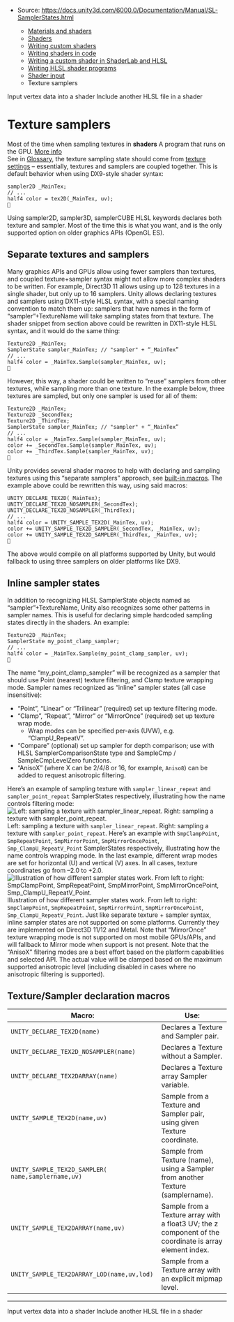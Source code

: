 * Source: https://docs.unity3d.com/6000.0/Documentation/Manual/SL-SamplerStates.html

  * [Materials and shaders](https://docs.unity3d.com/6000.0/Documentation/Manual/materials-and-shaders.html)
  * [Shaders](https://docs.unity3d.com/6000.0/Documentation/Manual/Shaders.html)
  * [Writing custom shaders](https://docs.unity3d.com/6000.0/Documentation/Manual/writing-custom-shaders.html)
  * [Writing shaders in code](https://docs.unity3d.com/6000.0/Documentation/Manual/shader-writing.html)
  * [Writing a custom shader in ShaderLab and HLSL](https://docs.unity3d.com/6000.0/Documentation/Manual/SL-landing.html)
  * [Writing HLSL shader programs](https://docs.unity3d.com/6000.0/Documentation/Manual/writing-shader-writing-shader-programs-hlsl.html)
  * [Shader input](https://docs.unity3d.com/6000.0/Documentation/Manual/writing-shader-shader-input.html)
  * Texture samplers


[](https://docs.unity3d.com/6000.0/Documentation/Manual/SL-VertexProgramInputs.html)
Input vertex data into a shader
[](https://docs.unity3d.com/6000.0/Documentation/Manual/shader-include-directives.html)
Include another HLSL file in a shader
# Texture samplers
Most of the time when sampling textures in **shaders** A program that runs on the GPU. [More info](https://docs.unity3d.com/6000.0/Documentation/Manual/Shaders.html)  
See in [Glossary](https://docs.unity3d.com/6000.0/Documentation/Manual/Glossary.html#Shader), the texture sampling state should come from [texture settings](https://docs.unity3d.com/6000.0/Documentation/Manual/class-TextureImporter.html) – essentially, textures and samplers are coupled together. This is default behavior when using DX9-style shader syntax:
```
sampler2D _MainTex;
// ...
half4 color = tex2D(_MainTex, uv);

```

Using sampler2D, sampler3D, samplerCUBE HLSL keywords declares both texture and sampler.
Most of the time this is what you want, and is the only supported option on older graphics APIs (OpenGL ES).
## Separate textures and samplers
Many graphics APIs and GPUs allow using fewer samplers than textures, and coupled texture+sampler syntax might not allow more complex shaders to be written. For example, Direct3D 11 allows using up to 128 textures in a single shader, but only up to 16 samplers.
Unity allows declaring textures and samplers using DX11-style HLSL syntax, with a special naming convention to match them up: samplers that have names in the form of “sampler”+TextureName will take sampling states from that texture.
The shader snippet from section above could be rewritten in DX11-style HLSL syntax, and it would do the same thing:
```
Texture2D _MainTex;
SamplerState sampler_MainTex; // "sampler" + “_MainTex”
// ...
half4 color = _MainTex.Sample(sampler_MainTex, uv);

```

However, this way, a shader could be written to “reuse” samplers from other textures, while sampling more than one texture. In the example below, three textures are sampled, but only one sampler is used for all of them:
```
Texture2D _MainTex;
Texture2D _SecondTex;
Texture2D _ThirdTex;
SamplerState sampler_MainTex; // "sampler" + “_MainTex”
// ...
half4 color = _MainTex.Sample(sampler_MainTex, uv);
color += _SecondTex.Sample(sampler_MainTex, uv);
color += _ThirdTex.Sample(sampler_MainTex, uv);

```

Unity provides several shader macros to help with declaring and sampling textures using this “separate samplers” approach, see [built-in macros](https://docs.unity3d.com/6000.0/Documentation/Manual/use-built-in-shader-methods-birp.html). The example above could be rewritten this way, using said macros:
```
UNITY_DECLARE_TEX2D(_MainTex);
UNITY_DECLARE_TEX2D_NOSAMPLER(_SecondTex);
UNITY_DECLARE_TEX2D_NOSAMPLER(_ThirdTex);
// ...
half4 color = UNITY_SAMPLE_TEX2D(_MainTex, uv);
color += UNITY_SAMPLE_TEX2D_SAMPLER(_SecondTex, _MainTex, uv);
color += UNITY_SAMPLE_TEX2D_SAMPLER(_ThirdTex, _MainTex, uv);

```

The above would compile on all platforms supported by Unity, but would fallback to using three samplers on older platforms like DX9.
## Inline sampler states
In addition to recognizing HLSL SamplerState objects named as “sampler”+TextureName, Unity also recognizes some other patterns in sampler names. This is useful for declaring simple hardcoded sampling states directly in the shaders. An example:
```
Texture2D _MainTex;
SamplerState my_point_clamp_sampler;
// ...
half4 color = _MainTex.Sample(my_point_clamp_sampler, uv);

```

The name “my_point_clamp_sampler” will be recognized as a sampler that should use Point (nearest) texture filtering, and Clamp texture wrapping mode.
Sampler names recognized as “inline” sampler states (all case insensitive):
  * “Point”, “Linear” or “Trilinear” (required) set up texture filtering mode.
  * “Clamp”, “Repeat”, “Mirror” or “MirrorOnce” (required) set up texture wrap mode.
    * Wrap modes can be specified per-axis (UVW), e.g. “ClampU_RepeatV”.
  * “Compare” (optional) set up sampler for depth comparison; use with HLSL SamplerComparisonState type and SampleCmp / SampleCmpLevelZero functions.
  * “AnisoX” (where X can be 2/4/8 or 16, for example, `Aniso8`) can be added to request anisotropic filtering.


Here’s an example of sampling texture with `sampler_linear_repeat` and `sampler_point_repeat` SamplerStates respectively, illustrating how the name controls filtering mode:
![Left: sampling a texture with sampler_linear_repeat. Right: sampling a texture with sampler_point_repeat.](https://docs.unity3d.com/6000.0/Documentation/uploads/Main/SamplerStates1.jpg) Left: sampling a texture with `sampler_linear_repeat`. Right: sampling a texture with `sampler_point_repeat`.
Here’s an example with `SmpClampPoint`, `SmpRepeatPoint`, `SmpMirrorPoint`, `SmpMirrorOncePoint`, `Smp_ClampU_RepeatV_Point` SamplerStates respectively, illustrating how the name controls wrapping mode. In the last example, different wrap modes are set for horizontal (U) and vertical (V) axes. In all cases, texture coordinates go from –2.0 to +2.0.
![Illustration of how different sampler states work. From left to right: SmpClampPoint, SmpRepeatPoint, SmpMirrorPoint, SmpMirrorOncePoint, Smp_ClampU_RepeatV_Point.](https://docs.unity3d.com/6000.0/Documentation/uploads/Main/SamplerStates2.png) Illustration of how different sampler states work. From left to right: `SmpClampPoint`, `SmpRepeatPoint`, `SmpMirrorPoint`, `SmpMirrorOncePoint`, `Smp_ClampU_RepeatV_Point`.
Just like separate texture + sampler syntax, inline sampler states are not supported on some platforms. Currently they are implemented on Direct3D 11/12 and Metal.
Note that “MirrorOnce” texture wrapping mode is not supported on most mobile GPUs/APIs, and will fallback to Mirror mode when support is not present.
Note that the “AnisoX” filtering modes are a best effort based on the platform capabilities and selected API. The actual value will be clamped based on the maximum supported anisotropic level (including disabled in cases where no anisotropic filtering is supported).   
  

## Texture/Sampler declaration macros
**Macro:** | **Use:**  
---|---  
`UNITY_DECLARE_TEX2D(name)` | Declares a Texture and Sampler pair.  
`UNITY_DECLARE_TEX2D_NOSAMPLER(name)` | Declares a Texture without a Sampler.  
`UNITY_DECLARE_TEX2DARRAY(name)` | Declares a Texture array Sampler variable.  
`UNITY_SAMPLE_TEX2D(name,uv)` | Sample from a Texture and Sampler pair, using given Texture coordinate.  
`UNITY_SAMPLE_TEX2D_SAMPLER( name,samplername,uv)` | Sample from Texture (name), using a Sampler from another Texture (samplername).  
`UNITY_SAMPLE_TEX2DARRAY(name,uv)` | Sample from a Texture array with a float3 UV; the z component of the coordinate is array element index.  
`UNITY_SAMPLE_TEX2DARRAY_LOD(name,uv,lod)` | Sample from a Texture array with an explicit mipmap level.  
* * *
[](https://docs.unity3d.com/6000.0/Documentation/Manual/SL-VertexProgramInputs.html)
Input vertex data into a shader
[](https://docs.unity3d.com/6000.0/Documentation/Manual/shader-include-directives.html)
Include another HLSL file in a shader
